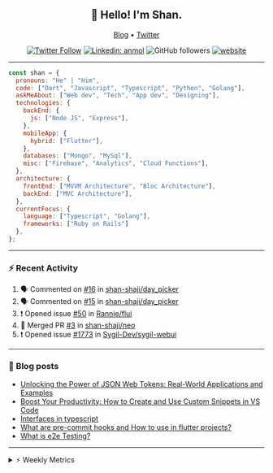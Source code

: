 <h2 align="center">👋 Hello! I'm Shan.</h2>
<p align="center">
  <a href="https://medium.com/feed/@shan-shaji">Blog</a> •
  <a href="https://twitter.com/intent/follow?screen_name=shan__shaji">Twitter</a>
</p>

<p align="center"><a href="https://twitter.com/intent/follow?screen_name=shan__shaji"><img src="https://img.shields.io/twitter/follow/shan__shaji?style=flat" alt="Twitter Follow"></a>
<a href="https://www.linkedin.com/in/shan-shaji/"><img src="https://img.shields.io/badge/shan-shaji?style=flat-square&amp;logo=Linkedin&amp;logoColor=white&amp;link=https://www.linkedin.com/in/shan-shaji/" alt="Linkedin: anmol"></a>
<img src="https://img.shields.io/github/followers/shan-shaji?label=Follow&amp;style=social" alt="GitHub followers">
<a href="http://shan-shaji.github.io/"><img src="https://img.shields.io/badge/Website-46a2f1.svg?&amp;style=flat-square&amp;logo=Google-Chrome&amp;logoColor=white&amp;link=http://shan-shaji.github.io/" alt="website"></a></p>

<hr>

```javascript
const shan = {
  pronouns: "He" | "Him",
  code: ["Dart", "Javascript", "Typescript", "Python", "Golang"],
  askMeAbout: ["Web dev", "Tech", "App dev", "Designing"],
  technologies: {
    backEnd: {
      js: ["Node JS", "Express"],
    },
    mobileApp: {
      hybrid: ["Flutter"],
    },
    databases: ["Mongo", "MySql"],
    misc: ["Firebase", "Analytics", "Cloud Functions"],
  },
  architecture: {
    frontEnd: ["MVVM Architecture", "Bloc Architecture"],
    backEnd: ["MVC Architecture"],
  },
  currentFocus: {
    language: ["Typescript", "Golang"],
    frameworks: ["Ruby on Rails"]
  },
};
```

---

### ⚡ Recent Activity

<!--START_SECTION:activity-->
1. 🗣 Commented on [#16](https://github.com/shan-shaji/day_picker/issues/16) in [shan-shaji/day_picker](https://github.com/shan-shaji/day_picker)
2. 🗣 Commented on [#15](https://github.com/shan-shaji/day_picker/issues/15) in [shan-shaji/day_picker](https://github.com/shan-shaji/day_picker)
3. ❗️ Opened issue [#50](https://github.com/Rannie/flui/issues/50) in [Rannie/flui](https://github.com/Rannie/flui)
4. 🎉 Merged PR [#3](https://github.com/shan-shaji/neo/pull/3) in [shan-shaji/neo](https://github.com/shan-shaji/neo)
5. ❗️ Opened issue [#1773](https://github.com/Sygil-Dev/sygil-webui/issues/1773) in [Sygil-Dev/sygil-webui](https://github.com/Sygil-Dev/sygil-webui)
<!--END_SECTION:activity-->

---

### 📕 Blog posts

<!-- BLOG-POST-LIST:START -->
- [Unlocking the Power of JSON Web Tokens: Real-World Applications and Examples](https://dev.to/shanshaji/unlocking-the-power-of-json-web-tokens-real-world-applications-and-examples-1m30)
- [Boost Your Productivity: How to Create and Use Custom Snippets in VS Code](https://dev.to/shanshaji/boost-your-productivity-how-to-create-and-use-custom-snippets-in-vs-code-5bbo)
- [Interfaces in typescript](https://dev.to/shanshaji/interfaces-in-typescript-55f8)
- [What are pre-commit hooks and How to use in flutter projects?](https://dev.to/shanshaji/what-are-pre-commit-hooks-and-how-to-use-in-flutter-projects-4c0m)
- [What is e2e Testing?](https://dev.to/shanshaji/what-is-e2e-testing-1eg0)
<!-- BLOG-POST-LIST:END -->

<hr>
<details>
    <summary>⚡ Weekly Metrics</summary>
    <p>
    
<!--START_SECTION:waka-->
![Code Time](http://img.shields.io/badge/Code%20Time-2%2C017%20hrs%2019%20mins-blue)

![Profile Views](http://img.shields.io/badge/Profile%20Views-76-blue)

**🐱 My GitHub Data** 

> 📦 ? Used in GitHub's Storage 
 > 
> 🏆 282 Contributions in the Year 2023
 > 
> 💼 Opted to Hire
 > 
> 📜 131 Public Repositories 
 > 
> 🔑 0 Private Repositories 
 > 
**I'm a Night 🦉** 

```text
🌞 Morning                4075 commits        ███░░░░░░░░░░░░░░░░░░░░░░   10.87 % 
🌆 Daytime                10051 commits       ███████░░░░░░░░░░░░░░░░░░   26.81 % 
🌃 Evening                17471 commits       ████████████░░░░░░░░░░░░░   46.61 % 
🌙 Night                  5889 commits        ████░░░░░░░░░░░░░░░░░░░░░   15.71 % 
```
📅 **I'm Most Productive on Thursday** 

```text
Monday                   5251 commits        ████░░░░░░░░░░░░░░░░░░░░░   14.01 % 
Tuesday                  5927 commits        ████░░░░░░░░░░░░░░░░░░░░░   15.81 % 
Wednesday                4701 commits        ███░░░░░░░░░░░░░░░░░░░░░░   12.54 % 
Thursday                 8082 commits        █████░░░░░░░░░░░░░░░░░░░░   21.56 % 
Friday                   6378 commits        ████░░░░░░░░░░░░░░░░░░░░░   17.01 % 
Saturday                 3502 commits        ██░░░░░░░░░░░░░░░░░░░░░░░   09.34 % 
Sunday                   3645 commits        ██░░░░░░░░░░░░░░░░░░░░░░░   09.72 % 
```


📊 **This Week I Spent My Time On** 

```text
🕑︎ Time Zone: Asia/Kolkata

💬 Programming Languages: 
Dart                     3 hrs 51 mins       ██████████████░░░░░░░░░░░   57.01 % 
YAML                     1 hr 11 mins        ████░░░░░░░░░░░░░░░░░░░░░   17.50 % 
Bash                     20 mins             █░░░░░░░░░░░░░░░░░░░░░░░░   05.02 % 
TypeScript               19 mins             █░░░░░░░░░░░░░░░░░░░░░░░░   04.72 % 
Markdown                 16 mins             █░░░░░░░░░░░░░░░░░░░░░░░░   04.03 % 

🔥 Editors: 
Android Studio           5 hrs 40 mins       █████████████████████░░░░   83.84 % 
VS Code                  1 hr 5 mins         ████░░░░░░░░░░░░░░░░░░░░░   16.16 % 

🐱‍💻 Projects: 
turbo-flutter            5 hrs 20 mins       ████████████████████░░░░░   78.92 % 
shan-shaji.github.io     33 mins             ██░░░░░░░░░░░░░░░░░░░░░░░   08.17 % 
shan's Blog              16 mins             █░░░░░░░░░░░░░░░░░░░░░░░░   04.03 % 
neo                      15 mins             █░░░░░░░░░░░░░░░░░░░░░░░░   03.90 % 
day_picker               11 mins             █░░░░░░░░░░░░░░░░░░░░░░░░   02.93 % 

💻 Operating System: 
Mac                      6 hrs 46 mins       █████████████████████████   100.00 % 
```

**I Mostly Code in Dart** 

```text
Dart                     52 repos            ███████████░░░░░░░░░░░░░░   45.61 % 
Python                   5 repos             █░░░░░░░░░░░░░░░░░░░░░░░░   04.39 % 
Ruby                     3 repos             █░░░░░░░░░░░░░░░░░░░░░░░░   02.63 % 
Go                       3 repos             █░░░░░░░░░░░░░░░░░░░░░░░░   02.63 % 
Shell                    1 repo              ░░░░░░░░░░░░░░░░░░░░░░░░░   00.88 % 
```




 Last Updated on 07/05/2023 18:47:18 UTC
<!--END_SECTION:waka-->

</p>
 </details>
